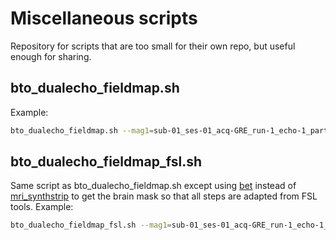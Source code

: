 # Miscellaneous scripts
Repository for scripts that are too small for their own repo, but useful enough for sharing.

## bto_dualecho_fieldmap.sh
Example:
``` bash
bto_dualecho_fieldmap.sh --mag1=sub-01_ses-01_acq-GRE_run-1_echo-1_part-mag_T2starw.nii.gz --mag2=sub-01_ses-01_acq-GRE_run-1_echo-2_part-mag_T2starw.nii.gz --phs1=sub-01_ses-01_acq-GRE_run-1_echo-1_part-phase_T2starw.nii.gz --phs2=sub-01_ses-01_acq-GRE_run-1_echo-2_part-phase_T2starw.nii.gz --out=sub-01_ses-01_acq-GRE_run-1_Fieldmap_in_Radians.nii.gz
```

## bto_dualecho_fieldmap_fsl.sh
Same script as bto_dualecho_fieldmap.sh except using [bet](https://fsl.fmrib.ox.ac.uk/fsl/fslwiki/BET/UserGuide) instead of [mri_synthstrip](https://surfer.nmr.mgh.harvard.edu/docs/synthstrip/) to get the brain mask so that all steps are adapted from FSL tools.
Example:
``` bash
bto_dualecho_fieldmap_fsl.sh --mag1=sub-01_ses-01_acq-GRE_run-1_echo-1_part-mag_T2starw.nii.gz --mag2=sub-01_ses-01_acq-GRE_run-1_echo-2_part-mag_T2starw.nii.gz --phs1=sub-01_ses-01_acq-GRE_run-1_echo-1_part-phase_T2starw.nii.gz --phs2=sub-01_ses-01_acq-GRE_run-1_echo-2_part-phase_T2starw.nii.gz --out=sub-01_ses-01_acq-GRE_run-1_Fieldmap_in_Radians.nii.gz
```

